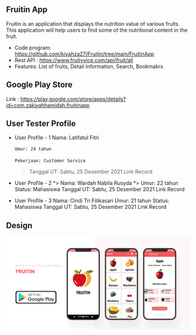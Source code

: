 ## Fruitin App
Fruitin is an application that displays the nutrition value of various fruits. This application will help users to find some of the nutritional content in the fruit.

  * Code program: https://github.com/kiyahza27/Fruitin/tree/main/FruitinApp
  * Rest API : https://www.fruityvice.com/api/fruit/all
  * Features: List of fruits, Detail Information, Search, Bookmakrs

## Google Play Store
Link : https://play.google.com/store/apps/details?id=com.zakiyahhamidah.fruitinapp

## User Tester Profile
 * User Profile - 1
       Nama: Latifatul Fitri
       
       Umur: 24 tahun
       
       Pekerjaan: Customer Service
   > Tanggal UT: Sabtu, 25 Desember 2021
   > Link Record
   
   
 * User Profile - 2
 *> Nama: Wardah Nabila Rusyda
 *> Umur: 22 tahun
   Status: Mahasiswa
   Tanggal UT: Sabtu, 25 Desember 2021
   Link Record
   
   
 * User Profile - 3 
   Nama: Cindi Tri Fitikasari
   Umur: 21 tahun
   Status: Mahasiswa
   Tanggal UT: Sabtu, 25 Desember 2021
   Link Record 


## Design  
![Image of UI Design](https://github.com/kiyahza27/Fruitin/blob/main/Screenshots/fruitin%20UI%20design.png)
